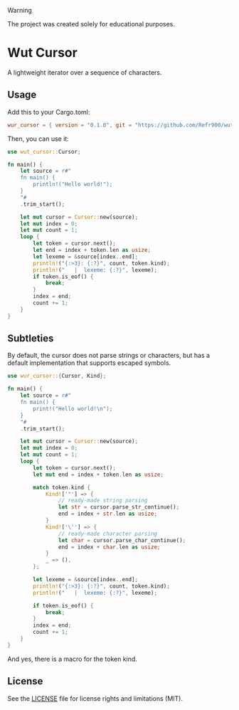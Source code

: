 > [!WARNING]
> The project was created solely for educational purposes.

# Wut Cursor

A lightweight iterator over a sequence of characters.

## Usage

Add this to your Cargo.toml:

```toml
wur_cursor = { version = "0.1.0", git = "https://github.com/Refr900/wut_cursor"}
```

Then, you can use it:

```rust
use wut_cursor::Cursor;

fn main() {
    let source = r#"
    fn main() {
        println!("Hello world!");
    }
    "#
    .trim_start();

    let mut cursor = Cursor::new(source);
    let mut index = 0;
    let mut count = 1;
    loop {
        let token = cursor.next();
        let end = index + token.len as usize;
        let lexeme = &source[index..end];
        println!("{:>3}: {:?}", count, token.kind);
        println!("   |  lexeme: {:?}", lexeme);
        if token.is_eof() {
            break;
        }
        index = end;
        count += 1;
    }
}


```

## Subtleties

By default, the cursor does not parse strings or characters, but has a default implementation that supports escaped symbols.

```rust
use wur_cursor::{Cursor, Kind};

fn main() {
    let source = r#"
    fn main() {
        print!("Hello world!\n");
    }
    "#
    .trim_start();

    let mut cursor = Cursor::new(source);
    let mut index = 0;
    let mut count = 1;
    loop {
        let token = cursor.next();
        let mut end = index + token.len as usize;

        match token.kind {
            Kind!['"'] => {
                // ready-made string parsing
                let str = cursor.parse_str_continue();
                end = index + str.len as usize;
            }
            Kind!['\''] => {
                // ready-made character parsing
                let char = cursor.parse_char_continue();
                end = index + char.len as usize;
            }
            _ => (),
        };

        let lexeme = &source[index..end];
        println!("{:>3}: {:?}", count, token.kind);
        println!("   |  lexeme: {:?}", lexeme);

        if token.is_eof() {
            break;
        }
        index = end;
        count += 1;
    }
}
```

And yes, there is a macro for the token kind.

## License

See the [LICENSE](LICENSE) file for license rights and limitations (MIT).
